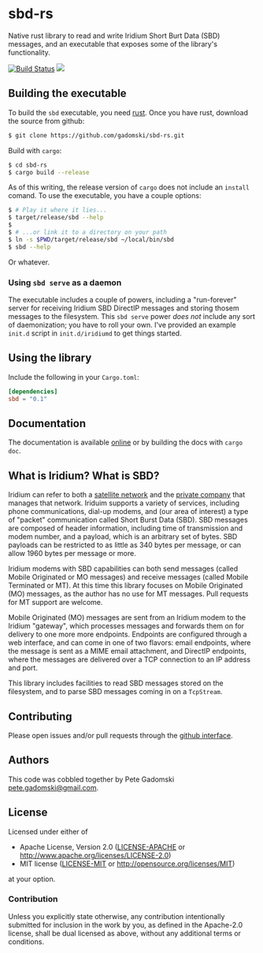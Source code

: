 # sbd-rs

Native rust library to read and write Iridium Short Burt Data (SBD) messages, and an executable that exposes some of the library's functionality.

[![Build Status](https://travis-ci.org/gadomski/sbd-rs.svg?branch=master)](https://travis-ci.org/gadomski/sbd-rs)
[![](http://meritbadge.herokuapp.com/sbd)](https://crates.io/crates/sbd)


## Building the executable

To build the `sbd` executable, you need [rust](https://www.rust-lang.org/downloads.html).
Once you have rust, download the source from github:

```bash
$ git clone https://github.com/gadomski/sbd-rs.git
```

Build with `cargo`:

```bash
$ cd sbd-rs
$ cargo build --release
```

As of this writing, the release version of `cargo` does not include an `install` comand.
To use the executable, you have a couple options:

```bash
$ # Play it where it lies...
$ target/release/sbd --help
$
$ # ...or link it to a directory on your path
$ ln -s $PWD/target/release/sbd ~/local/bin/sbd
$ sbd --help
```

Or whatever.

### Using `sbd serve` as a daemon

The executable includes a couple of powers, including a "run-forever" server for receiving Iridium SBD DirectIP messages and storing thosem messages to the filesystem.
This `sbd serve` power *does not* include any sort of daemonization; you have to roll your own.
I've provided an example `init.d` script in `init.d/iridiumd` to get things started.


## Using the library

Include the following in your `Cargo.toml`:

```toml
[dependencies]
sbd = "0.1"
```

## Documentation

The documentation is available [online](http://gadomski.github.com/sbd-rs) or by building the docs with `cargo doc`.


## What is Iridium? What is SBD?

Iridium can refer to both a [satellite network](https://en.wikipedia.org/wiki/Iridium_satellite_constellation) and the [private company](https://en.wikipedia.org/wiki/Iridium_Communications) that manages that network.
Iriduim supports a variety of services, including phone communications, dial-up modems, and (our area of interest) a type of "packet" communication called Short Burst Data (SBD).
SBD messages are composed of header information, including time of transmission and modem number, and a payload, which is an arbitrary set of bytes.
SBD payloads can be restricted to as little as 340 bytes per message, or can allow 1960 bytes per message or more.

Iridium modems with SBD capabilities can both send messages (called Mobile Originated or MO messages) and receive messages (called Mobile Terminated or MT).
At this time this library focuses on Mobile Originated (MO) messages, as the author has no use for MT messages.
Pull requests for MT support are welcome.

Mobile Originated (MO) messages are sent from an Iridium modem to the Iridium "gateway", which processes messages and forwards them on for delivery to one more more endpoints.
Endpoints are configured through a web interface, and can come in one of two flavors: email endpoints, where the message is sent as a MIME email attachment, and DirectIP endpoints, where the messages are delivered over a TCP connection to an IP address and port.

This library includes facilities to read SBD messages stored on the filesystem, and to parse SBD messages coming in on a `TcpStream`.


## Contributing

Please open issues and/or pull requests through the [github interface](https://github.com/gadomski/sbd-rs/issues).


## Authors

This code was cobbled together by Pete Gadomski <pete.gadomski@gmail.com>.

## License

Licensed under either of

 * Apache License, Version 2.0 ([LICENSE-APACHE](LICENSE-APACHE) or http://www.apache.org/licenses/LICENSE-2.0)
 * MIT license ([LICENSE-MIT](LICENSE-MIT) or http://opensource.org/licenses/MIT)

at your option.

### Contribution

Unless you explicitly state otherwise, any contribution intentionally submitted
for inclusion in the work by you, as defined in the Apache-2.0 license, shall be dual licensed as above, without any
additional terms or conditions.
